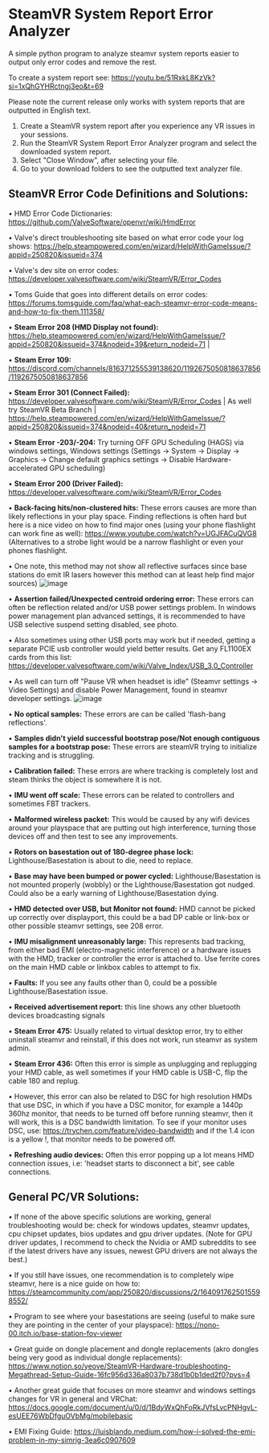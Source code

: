 # SteamVR System Report Error Analyzer
A simple python program to analyze steamvr system reports easier to output only error codes and remove the rest. 

To create a system report see: https://youtu.be/51RxkL8KzVk?si=1xQhGYHRctngj3eo&t=69 

Please note the current release only works with system reports that are outputted in English text.

1. Create a SteamVR system report after you experience any VR issues in your sessions.
2. Run the SteamVR System Report Error Analyzer program and select the downloaded system report.
3. Select "Close Window", after selecting your file.
4. Go to your download folders to see the outputted text analyzer file.

## SteamVR Error Code Definitions and Solutions: 

• HMD Error Code Dictionaries: https://github.com/ValveSoftware/openvr/wiki/HmdError

• Valve\'s direct troubleshooting site based on what error code your log shows: https://help.steampowered.com/en/wizard/HelpWithGameIssue/?appid=250820&issueid=374  

• Valve\'s dev site on error codes: https://developer.valvesoftware.com/wiki/SteamVR/Error_Codes  

• Toms Guide that goes into different details on error codes: https://forums.tomsguide.com/faq/what-each-steamvr-error-code-means-and-how-to-fix-them.111358/ 

•	**Steam Error 208 (HMD Display not found):**  https://help.steampowered.com/en/wizard/HelpWithGameIssue/?appid=250820&issueid=374&nodeid=39&return_nodeid=71 |  

•	**Steam Error 109:** https://discord.com/channels/816371255539138620/1192675050818637856/1192675050818637856  

•	**Steam Error 301 (Connect Failed):** https://developer.valvesoftware.com/wiki/SteamVR/Error_Codes | As well try SteamVR Beta Branch | https://help.steampowered.com/en/wizard/HelpWithGameIssue/?appid=250820&issueid=374&nodeid=40&return_nodeid=71  

•	**Steam Error -203/-204:** Try turning OFF GPU Scheduling (HAGS) via windows settings, Windows settings (Settings -> System -> Display -> Graphics -> Change default graphics settings -> Disable Hardware-accelerated GPU scheduling) 

•	**Steam Error 200 (Driver Failed):** https://developer.valvesoftware.com/wiki/SteamVR/Error_Codes 

•	**Back-facing hits/non-clustered hits:** These errors causes are more than likely reflections in your play space. Finding reflections is often hard but here is a nice video on how to find major ones (using your phone flashlight can work fine as well): https://www.youtube.com/watch?v=UGJFACuQVG8 (Alternatives to a strobe light would be a narrow flashlight or even your phones flashlight. 

•	One note, this method may not show all reflective surfaces since base stations do emit IR lasers however this method can at least help find major sources)
![image](https://github.com/user-attachments/assets/45488021-341a-4949-afc6-32477e5bf37c)


•	**Assertion failed/Unexpected centroid ordering error:** These errors can often be reflection related and/or USB power settings problem. In windows power management plan advanced settings, it is recommended to have USB selective suspend setting disabled, see photo. 

•	Also sometimes using other USB ports may work but if needed, getting a separate PCIE usb controller would yield better results. Get any FL1100EX cards from this list: https://developer.valvesoftware.com/wiki/Valve_Index/USB_3.0_Controller  

•	As well can turn off "Pause VR when headset is idle" (Steamvr settings -> Video Settings) and disable Power Management, found in steamvr developer settings. 
![image](https://github.com/user-attachments/assets/d2bc91a8-83de-4bc9-9cca-79839dff8e20) 

•	**No optical samples:** These errors are can be called 'flash-bang reflections'.

•	**Samples didn't yield successful bootstrap pose/Not enough contiguous samples for a bootstrap pose:** These errors are steamVR trying to initialize tracking and is struggling.

•	**Calibration failed:** These errors are where tracking is completely lost and steam thinks the object is somewhere it is not.

•	**IMU went off scale:** These errors can be related to controllers and sometimes FBT trackers.

•	**Malformed wireless packet:** This would be caused by any wifi devices around your playspace that are putting out high interference, turning those devices off and then test to see any improvements.

•	**Rotors on basestation out of 180-degree phase lock:** Lighthouse/Basestation is about to die, need to replace.

•	**Base may have been bumped or power cycled:** Lighthouse/Basestation is not mounted properly (wobbly) or the Lighthouse/Basestation got nudged. Could also be a early warning of Lighthouse/Basestation dying. 

•	**HMD detected over USB, but Monitor not found:** HMD cannot be picked up correctly over displayport, this could be a bad DP cable or link-box or other possible steamvr settings, see 208 error. 

•	**IMU misalignment unreasonably large:** This represents bad tracking, from either bad EMI (electro-magnetic interference) or a hardware issues with the HMD, tracker or controller the error is attached to. Use ferrite cores on the main HMD cable or linkbox cables to attempt to fix. 

•	**Faults:** If you see any faults other than 0, could be a possible Lighthouse/Basestation issue. 

•	**Received advertisement report:** this line shows any other bluetooth devices broadcasting signals

•	**Steam Error 475:** Usually related to virtual desktop error, try to either uninstall steamvr and reinstall, if this does not work, run steamvr as system admin.

•	**Steam Error 436:** Often this error is simple as unplugging and replugging your HMD cable, as well sometimes if your HMD cable is USB-C, flip the cable 180 and replug. 

•	However, this error can also be related to DSC for high resolution HMDs that use DSC, in which if you have a DSC monitor, for example a 1440p 360hz monitor, that needs to be turned off before running steamvr, then it will work, this is a DSC bandwidth limitation. To see if your monitor uses DSC, use: https://trychen.com/feature/video-bandwidth and if the 1.4 icon is a yellow !, that monitor needs to be powered off. 

•	**Refreshing audio devices:** Often this error popping up a lot means HMD connection issues, i.e: 'headset starts to disconnect a bit', see cable connections.

## General PC/VR Solutions: 

•	If none of the above specific solutions are working, general troubleshooting would be: check for windows updates, steamvr updates, cpu chipset updates, bios updates and gpu driver updates. (Note for GPU driver updates, I recommend to check the Nvidia or AMD subreddits to see if the latest drivers have any issues, newest GPU drivers are not always the best.) 

•	If you still have issues, one recommendation is to completely wipe steamvr, here is a nice guide on how to: https://steamcommunity.com/app/250820/discussions/2/1640917625015598552/ 

•	Program to see where your basestations are seeing (useful to make sure they are pointing in the center of your playspace): https://nono-00.itch.io/base-station-fov-viewer

•	Great guide on dongle placement and dongle replacements (akro dongles being very good as individual dongle replacements): https://www.notion.so/yeove/SteamVR-Hardware-troubleshooting-Megathread-Setup-Guide-16fc956d336a8037b738d1b0b1ded2f0?pvs=4 

•	Another great guide that focuses on more steamvr and windows settings changes for VR in general and VRChat: https://docs.google.com/document/u/0/d/1BdyWxQhFoRkJVfsLvcPNHgvL-esUEE76WbDfguOVbMg/mobilebasic

• EMI Fixing Guide: https://luisblando.medium.com/how-i-solved-the-emi-problem-in-my-simrig-3ea6c0907609



